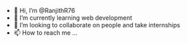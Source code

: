 - 👋 Hi, I’m @RanjithR76
- 🌱 I’m currently learning web development      
- 💞️ I’m looking to collaborate on people and take internships
- 📫 How to reach me ...


